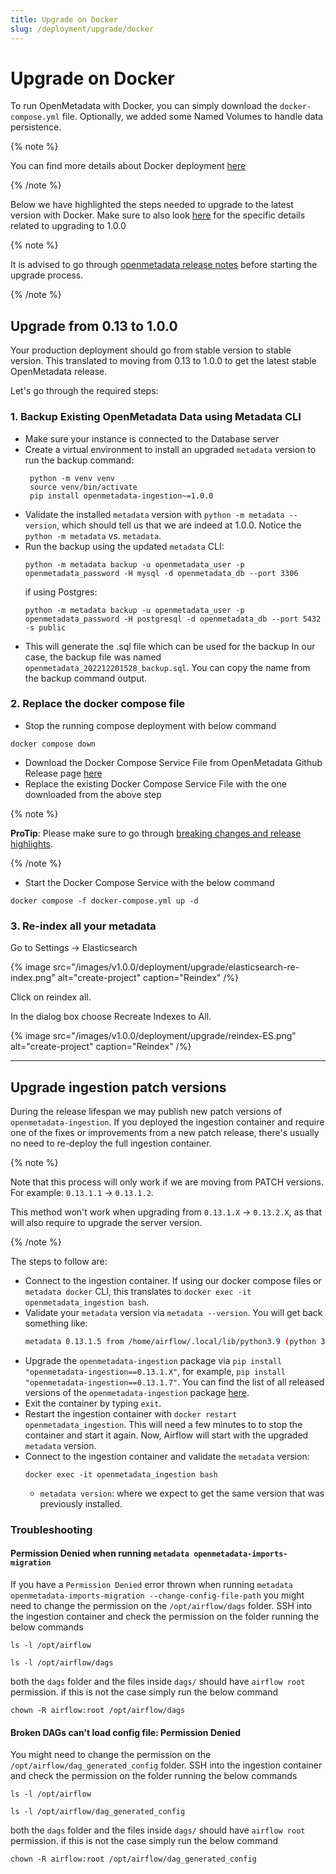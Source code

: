 ```yaml
---
title: Upgrade on Docker
slug: /deployment/upgrade/docker
---
```


# Upgrade on Docker

To run OpenMetadata with Docker, you can simply download the `docker-compose.yml` file. Optionally, we added some
Named Volumes to handle data persistence.

{% note %}

You can find more details about Docker deployment [here](/deployment/docker)

{% /note %}

Below we have highlighted the steps needed to upgrade to the latest version with Docker. Make sure to also look [here](/deployment/upgrade/versions/013-to-100) for the specific details related to upgrading to 1.0.0

{% note %}

It is advised to go through [openmetadata release notes](/deployment/upgrade#breaking-changes-from-0130-release) before starting the upgrade process.

{% /note %}

## Upgrade from 0.13 to 1.0.0

Your production deployment should go from stable version to stable version. This translated to moving from 0.13 to 1.0.0 to get the latest stable OpenMetadata release.

Let's go through the required steps:

### 1. Backup Existing OpenMetadata Data using Metadata CLI

- Make sure your instance is connected to the Database server
- Create a virtual environment to install an upgraded `metadata` version to run the backup command:
   ```
    python -m venv venv
    source venv/bin/activate
    pip install openmetadata-ingestion~=1.0.0
   ```
- Validate the installed `metadata` version with `python -m metadata --version`, which should tell us that we are
   indeed at 1.0.0. Notice the `python -m metadata` vs. `metadata`.
- Run the backup using the updated `metadata` CLI:
    ```
    python -m metadata backup -u openmetadata_user -p openmetadata_password -H mysql -d openmetadata_db --port 3306
    ```
   if using Postgres:
    ```
    python -m metadata backup -u openmetadata_user -p openmetadata_password -H postgresql -d openmetadata_db --port 5432 -s public
    ```
- This will generate the .sql file which can be used for the backup
   In our case, the backup file was named `openmetadata_202212201528_backup.sql`. You can copy the name from the backup
   command output.

### 2. Replace the docker compose file

- Stop the running compose deployment with below command 
```
docker compose down
```
- Download the Docker Compose Service File from OpenMetadata Github Release page [here](https://github.com/open-metadata/OpenMetadata/releases/latest)
- Replace the existing Docker Compose Service File with the one downloaded from the above step

{% note %}

**ProTip**: Please make sure to go through [breaking changes and release highlights](/deployment/upgrade/versions/013-to-100).

{% /note %}

- Start the Docker Compose Service with the below command
```
docker compose -f docker-compose.yml up -d
```

### 3. Re-index all your metadata

Go to Settings -> Elasticsearch

{% image src="/images/v1.0.0/deployment/upgrade/elasticsearch-re-index.png" alt="create-project" caption="Reindex" /%}

Click on reindex all.

In the dialog box choose Recreate Indexes to All.

{% image src="/images/v1.0.0/deployment/upgrade/reindex-ES.png" alt="create-project" caption="Reindex" /%}

---

## Upgrade ingestion patch versions

During the release lifespan we may publish new patch versions of `openmetadata-ingestion`. If you deployed
the ingestion container and require one of the fixes or improvements from a new patch release, there's usually no need
to re-deploy the full ingestion container.

{% note %}

Note that this process will only work if we are moving from PATCH versions. For example: `0.13.1.1` -> `0.13.1.2`.

This method won't work when upgrading from `0.13.1.X` -> `0.13.2.X`, as that will also require to upgrade the
server version.

{% /note %}

The steps to follow are:

- Connect to the ingestion container. If using our docker compose files or `metadata docker` CLI, this translates
    to `docker exec -it openmetadata_ingestion bash`.
- Validate your `metadata` version via `metadata --version`. You will get back something like:
   ```bash
   metadata 0.13.1.5 from /home/airflow/.local/lib/python3.9 (python 3.9)
   ```
- Upgrade the `openmetadata-ingestion` package via `pip install "openmetadata-ingestion==0.13.1.X"`, for example,
   `pip install "openmetadata-ingestion==0.13.1.7"`. You can find the list of all released versions of
   the `openmetadata-ingestion` package [here](https://pypi.org/project/openmetadata-ingestion/#history).
- Exit the container by typing `exit`.
- Restart the ingestion container with `docker restart openmetadata_ingestion`. This will need a few minutes to
   to stop the container and start it again. Now, Airflow will start with the upgraded `metadata` version.
- Connect to the ingestion container and validate the `metadata` version:
    ```
    docker exec -it openmetadata_ingestion bash
    ```
   - `metadata version`: where we expect to get the same version that was previously installed.


### Troubleshooting

#### Permission Denied when running `metadata openmetadata-imports-migration`
If you have a `Permission Denied` error thrown when running `metadata openmetadata-imports-migration --change-config-file-path` you might need to change the permission on the `/opt/airflow/dags` folder. SSH into the ingestion container and check the permission on the folder running the below commands
```
ls -l /opt/airflow
```
```
ls -l /opt/airflow/dags
```
both the `dags` folder and the files inside `dags/` should have `airflow root` permission. if this is not the case simply run the below command
```
chown -R airflow:root /opt/airflow/dags
```

#### Broken DAGs can't load config file: Permission Denied
You might need to change the permission on the `/opt/airflow/dag_generated_config` folder. SSH into the ingestion container and check the permission on the folder running the below commands
```
ls -l /opt/airflow
```
```
ls -l /opt/airflow/dag_generated_config
```
both the `dags` folder and the files inside `dags/` should have `airflow root` permission. if this is not the case simply run the below command
```
chown -R airflow:root /opt/airflow/dag_generated_config
